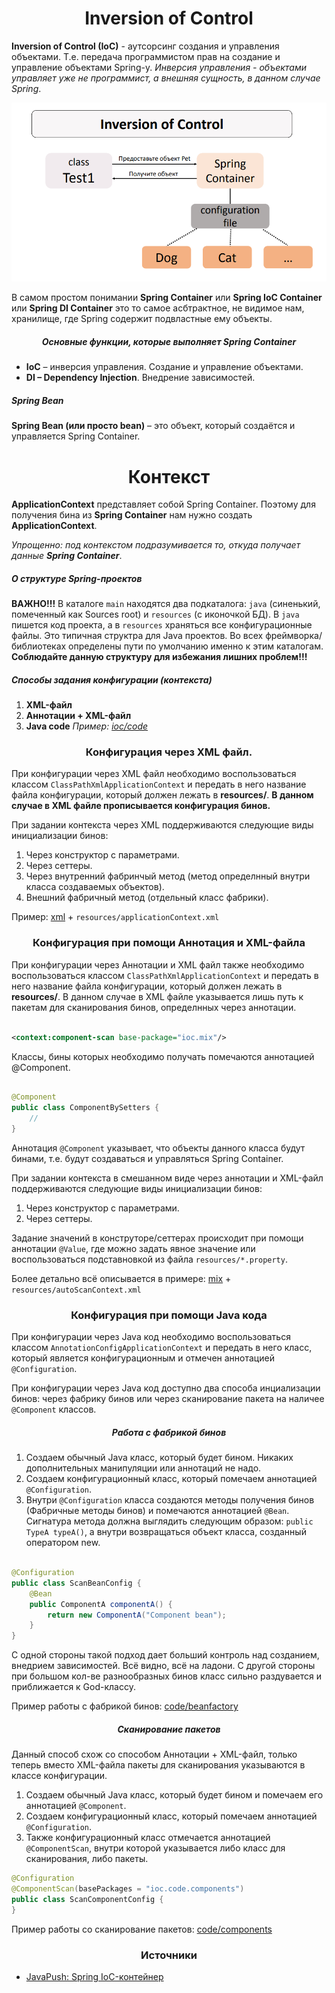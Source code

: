 <h1 align="center">
    Inversion of Control
</h1>

**Inversion of Control (IoC)** - аутсорсинг создания и управления объектами. Т.е. передача программистом прав на
создание и управление объектами Spring-у. *Инверсия управления - объектами управляет уже не программист, а внешняя
сущность, в данном случае Spring*.

![IoCDiagram.png](images/IoCDiagram.png)

В самом простом понимании **Spring Container** или **Spring IoC Container** или **Spring DI Container** это то самое
асбтрактное, не видимое нам, хранилище, где Spring содержит подвластные ему объекты.

<h5 align="center">
    Основные функции, которые выполняет Spring Container
</h5>

- **IoC** – инверсия управления. Создание и управление объектами.
- **DI – Dependency Injection**. Внедрение зависимостей.

<h5>
    Spring Bean
</h5>

**Spring Bean (или просто bean)** – это объект, который создаётся и управляется Spring Container.



<h1 align="center">
    Контекст
</h1>

**ApplicationContext** представляет собой Spring Container. Поэтому для получения бина из **Spring Container** нам нужно
создать **ApplicationContext**.

*Упрощенно: под контекстом подразумивается то, откуда получает данные **Spring Container***.

<h5>
    О структуре Spring-проектов
</h5>

**ВАЖНО!!!** В каталоге ```main``` находятся два подкаталога: ```java``` (синенький, помеченный как Sources root)
и ```resources``` (с иконочкой БД). В ```java``` пишется код проекта, а в ```resources``` храняться все конфигурационные
файлы. Это типичная структра для Java проектов. Во всех фреймворка/библиотеках определены пути по умолчанию именно к
этим каталогам. **Соблюдайте данную структуру для избежания лишних проблем!!!**

<h5>
    Способы задания конфигурации (контекста)
</h5>

1. **XML-файл**
2. **Аннотации + XML-файл**
3. **Java code** *Пример: [ioc/code]()*

<h3 align="center">
    Конфигурация через XML файл.
</h3>

При конфигурации через XML файл необходимо воспользоваться классом ```ClassPathXmlApplicationContext``` и передать в
него название файла конфигурации, который должен лежать в **resources/**. **В данном случае в XML файле прописывается
конфигурация бинов.**

При задании контекста через XML поддерживаются следующие виды инициализации бинов:

1. Через конструктор с параметрами.
2. Через сеттеры.
3. Через внутренний фабринчый метод (метод определнный внутри класса создаваемых объектов).
4. Внешний фабричный метод (отдельный класс фабрики).

Пример: [xml](xml) + ```resources/applicationContext.xml```



<h3 align="center">
    Конфигурация при помощи Аннотация и XML-файла
</h3>

При конфигурации через Аннотации и XML файл также необходимо воспользоваться
классом ```ClassPathXmlApplicationContext``` и передать в него название файла конфигурации, который должен лежать в
**resources/**. В данном случае в XML файле указывается лишь путь к пакетам для сканирования бинов, определнных через
аннотации.

```xml

<context:component-scan base-package="ioc.mix"/>
```

Классы, бины которых необходимо получать помечаются аннотацией @Component.

```java

@Component
public class ComponentBySetters {
    //
}
```

Аннотация ```@Component``` указывает, что объекты данного класса будут бинами, т.е. будут создаваться и управляться
Spring Container.

При задании контекста в смешанном виде через аннотации и XML-файл поддерживаются следующие виды
инициализации бинов:

1. Через конструктор с параметрами.
2. Через сеттеры.

Задание значений в конструторе/сеттерах происходит при помощи аннотации ```@Value```, где можно задать явное значение
или воспользоваться подставновкой из файла ```resources/*.property```.

Более детально всё описывается в примере: [mix](mix) + ```resources/autoScanContext.xml```



<h3 align="center">
    Конфигурация при помощи Java кода
</h3>

При конфигурации через Java код необходимо воспользоваться классом ```AnnotationConfigApplicationContext``` и передать в
него класс, который является конфигурационным и отмечен аннотацией ```@Configuration```.

При конфигурации через Java код доступно два способа инциализации бинов: через фабрику бинов или через сканирование
пакета на наличее ```@Component``` классов.

<h5 align="center">
    Работа с фабрикой бинов
</h5>

1. Создаем обычный Java класс, который будет бином. Никаких дополнительных манипуляции или аннотаций не надо.
2. Создаем конфигурационный класс, который помечаем аннотацией ```@Configuration```.
3. Внутри ```@Configuration``` класса создаются методы получения бинов (Фабричные методы бинов) и помечаются
   аннотацией ```@Bean```. Сигнатура метода должна выглядить следующим образом: ```public TypeA typeA()```, а внутри
   возвращаться объект класса, созданный оператором new.

```java

@Configuration
public class ScanBeanConfig {
    @Bean
    public ComponentA componentA() {
        return new ComponentA("Component bean");
    }
}
```

С одной стороны такой подход дает больший контроль над созданием, внедрием зависимостей. Всё видно, всё на ладони.
С другой стороны при большом кол-ве разнообразных бинов класс сильно раздувается и приближается к God-классу.

Пример работы с фабрикой бинов: [code/beanfactory](code/beanfactory)

<h5 align="center">
    Сканирование пакетов
</h5>

Данный способ схож со способом Аннотации + XML-файл, только теперь вместо XML-файла пакеты для сканирования указываются
в классе конфигурации.

1. Создаем обычный Java класс, который будет бином и помечаем его аннотацией ```@Component```.
2. Создаем конфигурационный класс, который помечаем аннотацией ```@Configuration```.
3. Также конфигурационный класс отмечается аннотацией ```@ComponentScan```, внутри которой указывается либо класс для
   сканирования, либо пакеты.

```java
@Configuration
@ComponentScan(basePackages = "ioc.code.components")
public class ScanComponentConfig {
}
```

Пример работы со сканирование пакетов: [code/components](code/components)

<h3 align="center">
   Источники
</h3>

- [JavaPush: Spring IoC-контейнер](https://javarush.com/quests/lectures/questspring.level01.lecture01)